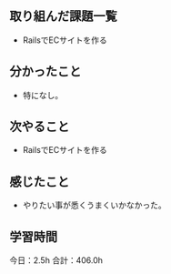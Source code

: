 ## 取り組んだ課題一覧
*  RailsでECサイトを作る
## 分かったこと
* 特になし。
  
    
    

## 次やること
*  RailsでECサイトを作る
## 感じたこと
*  やりたい事が悉くうまくいかなかった。
 
## 学習時間
今日：2.5h
合計：406.0h
